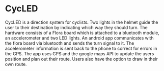 # CycLED

CycLED is a direction system for cyclists. Two lights in the helmet guide the user to their destination by indicating which way they should turn.
The hardware consists of a Flora board which is attached to a bluetooth module, an accelerometer and two LED lights. An android app communicates 
with the flora board via bluetooth and sends the turn signal to it. The accelerometer information is sent back to the phone to correct for errors in the GPS.
The app uses GPS and the google maps API to update the users position and plan out their route. Users also have the option to draw in their own route.